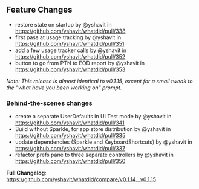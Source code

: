 ## Feature Changes

* restore state on startup by @yshavit in https://github.com/yshavit/whatdid/pull/338
* first pass at usage tracking by @yshavit in https://github.com/yshavit/whatdid/pull/351
* add a few usage tracker calls by @yshavit in https://github.com/yshavit/whatdid/pull/352
* button to go from PTN to EOD report by @yshavit in https://github.com/yshavit/whatdid/pull/353

_Note: This release is almost identical to v0.1.15, except for a small tweak to the "what have you been working on" prompt._

### Behind-the-scenes changes
* create a separate UserDefaults in UI Test mode by @yshavit in https://github.com/yshavit/whatdid/pull/341
* Build without Sparkle, for app store distribution by @yshavit in https://github.com/yshavit/whatdid/pull/335
* update dependencies (Sparkle and KeyboardShortcuts) by @yshavit in https://github.com/yshavit/whatdid/pull/337
* refactor prefs pane to three separate controllers by @yshavit in https://github.com/yshavit/whatdid/pull/350


**Full Changelog**: https://github.com/yshavit/whatdid/compare/v0.1.14...v0.1.15
